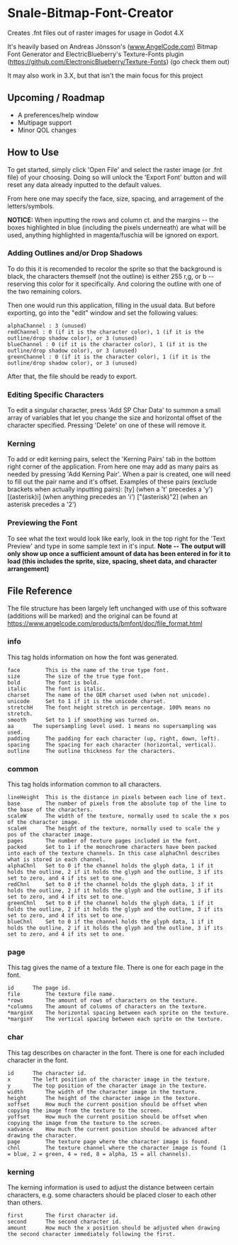 # Snale-Bitmap-Font-Creator
Creates .fnt files out of raster images for usage in Godot 4.X

It's heavily based on Andreas Jönsson's (www.AngelCode.com) Bitmap Font Generator and ElectricBlueberry's Texture-Fonts plugin (https://github.com/ElectronicBlueberry/Texture-Fonts) (go check them out)

It may also work in 3.X, but that isn't the main focus for this project

## Upcoming / Roadmap

- A preferences/help window
- Multipage support
- Minor QOL changes

## How to Use
To get started, simply click 'Open File' and select the raster image (or .fnt file) of your choosing. Doing so will unlock the 'Export Font' button and will reset any data already inputted to the default values.

From here one may specify the face, size, spacing, and arragement of the letters/symbols.

**NOTICE:** When inputting the rows and column ct. and the margins -- the boxes highlighted in blue (including the pixels underneath) are what will be used, anything highlighted in magenta/fuschia will be ignored on export.

### Adding Outlines and/or Drop Shadows
To do this it is recomended to recolor the sprite so that the background is black, the characters themself (not the outline) is either 255 r,g, or b -- reserving this color for it specifically.
And coloring the outline with one of the two remaining colors.

Then one would run this application, filling in the usual data. But before exporting, go into the "edit" window and set the following values:

```
alphaChannel : 3 (unused)
redChannel : 0 (if it is the character color), 1 (if it is the outline/drop shadow color), or 3 (unused)
blueChannel : 0 (if it is the character color), 1 (if it is the outline/drop shadow color), or 3 (unused)
greenChannel : 0 (if it is the character color), 1 (if it is the outline/drop shadow color), or 3 (unused)
```

After that, the file should be ready to export.

### Editing Specific Characters
To edit a singular character, press 'Add SP Char Data' to summon a small array of variables that let you change the size and horizontal offset of the character specified. Pressing 'Delete' on one of these will remove it.

### Kerning
To add or edit kerning pairs, select the 'Kerning Pairs' tab in the bottom right corner of the application. From here one may add as many pairs as needed by pressing 'Add Kerning Pair'. When a pair is created, one will need to fill out the pair name and it's offset.
Examples of these pairs (exclude brackets when actually inputting pairs):
	[ty] (when a 't' precedes a 'y')
	[(asterisk)i] (when anything precedes an 'i')
	["(asterisk)"2] (when an asterisk precedes a '2')

### Previewing the Font
To see what the text would look like early, look in the top right for the 'Text Preview' and type in some sample text in it's input. **Note -- The output will only show up once a sufficient amount of data has been entered in for it to load (this includes the sprite, size, spacing, sheet data, and character arrangement)**

## File Reference
The file structure has been largely left unchanged with use of this software (additions will be marked) and the original can be found at https://www.angelcode.com/products/bmfont/doc/file_format.html

### info

This tag holds information on how the font was generated.

```
face		This is the name of the true type font.
size		The size of the true type font.
bold		The font is bold.
italic		The font is italic.
charset		The name of the OEM charset used (when not unicode).
unicode		Set to 1 if it is the unicode charset.
stretchH	The font height stretch in percentage. 100% means no stretch.
smooth		Set to 1 if smoothing was turned on.
aa		The supersampling level used. 1 means no supersampling was used.
padding		The padding for each character (up, right, down, left).
spacing		The spacing for each character (horizontal, vertical).
outline		The outline thickness for the characters.
```

### common

This tag holds information common to all characters.

```
lineHeight	This is the distance in pixels between each line of text.
base		The number of pixels from the absolute top of the line to the base of the characters.
scaleW		The width of the texture, normally used to scale the x pos of the character image.
scaleH		The height of the texture, normally used to scale the y pos of the character image.
pages		The number of texture pages included in the font.
packed		Set to 1 if the monochrome characters have been packed into each of the texture channels. In this case alphaChnl describes what is stored in each channel.
alphaChnl	Set to 0 if the channel holds the glyph data, 1 if it holds the outline, 2 if it holds the glyph and the outline, 3 if its set to zero, and 4 if its set to one.
redChnl		Set to 0 if the channel holds the glyph data, 1 if it holds the outline, 2 if it holds the glyph and the outline, 3 if its set to zero, and 4 if its set to one.
greenChnl	Set to 0 if the channel holds the glyph data, 1 if it holds the outline, 2 if it holds the glyph and the outline, 3 if its set to zero, and 4 if its set to one.
blueChnl	Set to 0 if the channel holds the glyph data, 1 if it holds the outline, 2 if it holds the glyph and the outline, 3 if its set to zero, and 4 if its set to one.
```

### page

This tag gives the name of a texture file. There is one for each page in the font.

```
id		The page id.
file		The texture file name.
*rows		The amount of rows of characters on the texture.
*columns	The amount of columns of characters on the texture.
*marginX	The horizontal spacing between each sprite on the texture.
*marginY	The vertical spacing between each sprite on the texture.
```

### char

This tag describes on character in the font. There is one for each included character in the font.

```
id		The character id.
x		The left position of the character image in the texture.
y		The top position of the character image in the texture.
width		The width of the character image in the texture.
height		The height of the character image in the texture.
xoffset		How much the current position should be offset when copying the image from the texture to the screen.
yoffset		How much the current position should be offset when copying the image from the texture to the screen.
xadvance	How much the current position should be advanced after drawing the character.
page		The texture page where the character image is found.
chnl		The texture channel where the character image is found (1 = blue, 2 = green, 4 = red, 8 = alpha, 15 = all channels).
```

### kerning

The kerning information is used to adjust the distance between certain characters, e.g. some characters should be placed closer to each other than others.

```
first		The first character id.
second		The second character id.
amount		How much the x position should be adjusted when drawing the second character immediately following the first.
```
